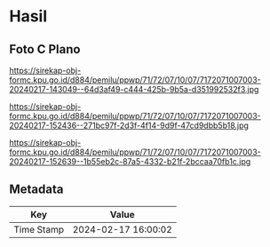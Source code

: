 # Hasil

## Foto C Plano

https://sirekap-obj-formc.kpu.go.id/d884/pemilu/ppwp/71/72/07/10/07/7172071007003-20240217-143049--64d3af49-c444-425b-9b5a-d351992532f3.jpg

https://sirekap-obj-formc.kpu.go.id/d884/pemilu/ppwp/71/72/07/10/07/7172071007003-20240217-152436--271bc97f-2d3f-4f14-9d9f-47cd9dbb5b18.jpg

https://sirekap-obj-formc.kpu.go.id/d884/pemilu/ppwp/71/72/07/10/07/7172071007003-20240217-152639--1b55eb2c-87a5-4332-b21f-2bccaa70fb1c.jpg


## Metadata

| Key        | Value               |
| ---------- | ------------------- |
| Time Stamp | 2024-02-17 16:00:02 |



